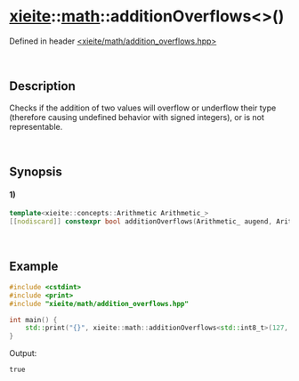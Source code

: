 # [xieite](../../xieite.md)\:\:[math](../../math.md)\:\:additionOverflows\<\>\(\)
Defined in header [<xieite/math/addition_overflows.hpp>](../../../include/xieite/math/addition_overflows.hpp)

&nbsp;

## Description
Checks if the addition of two values will overflow or underflow their type (therefore causing undefined behavior with signed integers), or is not representable.

&nbsp;

## Synopsis
#### 1)
```cpp
template<xieite::concepts::Arithmetic Arithmetic_>
[[nodiscard]] constexpr bool additionOverflows(Arithmetic_ augend, Arithmetic_ addend) noexcept;
```

&nbsp;

## Example
```cpp
#include <cstdint>
#include <print>
#include "xieite/math/addition_overflows.hpp"

int main() {
    std::print("{}", xieite::math::additionOverflows<std::int8_t>(127, 1));
}
```
Output:
```
true
```
